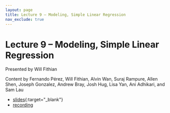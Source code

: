```yaml
---
layout: page
title: Lecture 9 – Modeling, Simple Linear Regression
nav_exclude: true
---
```


# Lecture 9 – Modeling, Simple Linear Regression

Presented by Will Fithian

Content by Fernando Pérez, Will Fithian, Alvin Wan, Suraj Rampure, Allen Shen, Joseph Gonzalez, Andrew Bray, Josh Hug, Lisa Yan, Ani Adhikari, and Sam Lau
- [slides](https://docs.google.com/presentation/d/1FZJhOS8S1lCqZCRxbyys9rCZT0QxdY4hcmvZDskEHFI/edit?usp=sharing){:target="_blank"}
- [recording](https://bcourses.berkeley.edu/courses/1518286/external_tools/78985)
